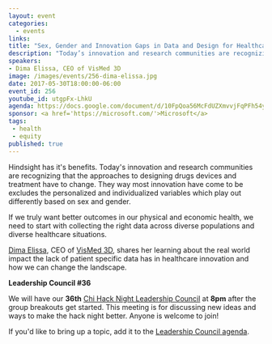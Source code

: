 ```yaml
---
layout: event
categories:
  - events
links:
title: "Sex, Gender and Innovation Gaps in Data and Design for Healthcare"
description: "Today’s innovation and research communities are recognizing that the approaches to designing drugs devices and treatment have to change. They way most innovation have come to be excludes the personalized and individualized variables which play out differently based on sex and gender.  Dima Elissa, CEO of VisMed 3D, shares her learning about the real world impact the lack of patient specific data has in healthcare innovation and how we can change the landscape."
speakers:
- Dima Elissa, CEO of VisMed 3D
image: /images/events/256-dima-elissa.jpg
date: 2017-05-30T18:00:00-06:00
event_id: 256
youtube_id: utgpFx-LhkU
agenda: https://docs.google.com/document/d/10FpQoa56McFdUZXmvvjFqPFh54yWEBKfJkf4RT20M4g/edit#
sponsor: <a href='https://microsoft.com/'>Microsoft</a>
tags:
 - health
 - equity
published: true
---
```


Hindsight has it's benefits. Today's innovation and research communities are recognizing that the approaches to designing drugs devices and treatment have to change. They way most innovation have come to be excludes the personalized and individualized variables which play out differently based on sex and gender. 

If we truly want better outcomes in our physical and economic health, we need to start with collecting the right data across diverse populations and diverse healthcare situations.

[Dima Elissa](https://twitter.com/dimaelissa), CEO of [VisMed 3D](http://vismed3d.com/), shares her learning about the real world impact the lack of patient specific data has in healthcare innovation and how we can change the landscape. 

**Leadership Council #36**

We will have our **36th** [Chi Hack Night Leadership Council](http://chihacknight.org/leadership-council.html) at **8pm** after the group breakouts get started. This meeting is for discussing new ideas and ways to make the hack night better. Anyone is welcome to join! 

If you'd like to bring up a topic, add it to the [Leadership Council agenda](https://docs.google.com/document/d/1Bro_0M9ih2OR9y2JOCcQd3FxmIcojvIBQqWUhJT1zHY/edit#).